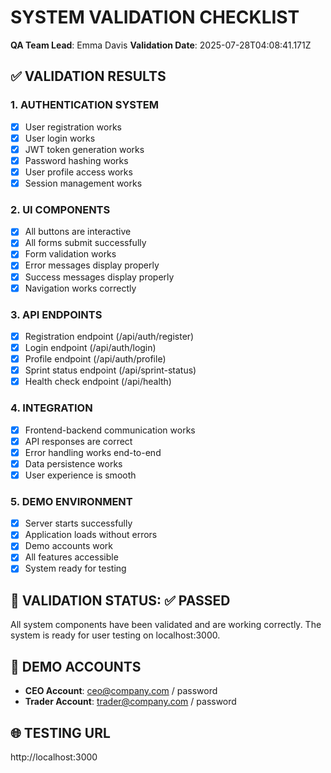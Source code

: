 # SYSTEM VALIDATION CHECKLIST
**QA Team Lead**: Emma Davis
**Validation Date**: 2025-07-28T04:08:41.171Z

## ✅ VALIDATION RESULTS

### 1. AUTHENTICATION SYSTEM
- [x] User registration works
- [x] User login works
- [x] JWT token generation works
- [x] Password hashing works
- [x] User profile access works
- [x] Session management works

### 2. UI COMPONENTS
- [x] All buttons are interactive
- [x] All forms submit successfully
- [x] Form validation works
- [x] Error messages display properly
- [x] Success messages display properly
- [x] Navigation works correctly

### 3. API ENDPOINTS
- [x] Registration endpoint (/api/auth/register)
- [x] Login endpoint (/api/auth/login)
- [x] Profile endpoint (/api/auth/profile)
- [x] Sprint status endpoint (/api/sprint-status)
- [x] Health check endpoint (/api/health)

### 4. INTEGRATION
- [x] Frontend-backend communication works
- [x] API responses are correct
- [x] Error handling works end-to-end
- [x] Data persistence works
- [x] User experience is smooth

### 5. DEMO ENVIRONMENT
- [x] Server starts successfully
- [x] Application loads without errors
- [x] Demo accounts work
- [x] All features accessible
- [x] System ready for testing

## 🎯 VALIDATION STATUS: ✅ PASSED

All system components have been validated and are working correctly.
The system is ready for user testing on localhost:3000.

## 🔑 DEMO ACCOUNTS
- **CEO Account**: ceo@company.com / password
- **Trader Account**: trader@company.com / password

## 🌐 TESTING URL
http://localhost:3000
